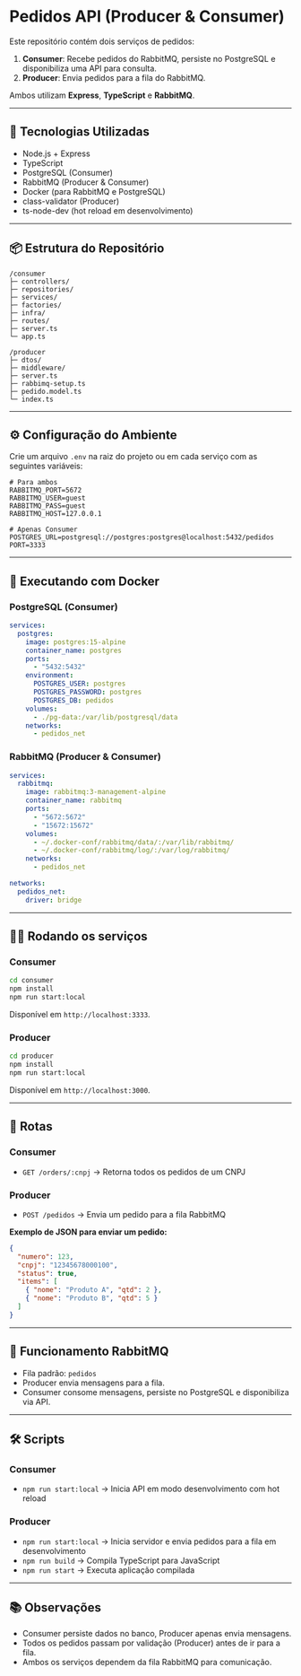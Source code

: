 # Pedidos API (Producer & Consumer)

Este repositório contém dois serviços de pedidos:

1. **Consumer**: Recebe pedidos do RabbitMQ, persiste no PostgreSQL e disponibiliza uma API para consulta.
2. **Producer**: Envia pedidos para a fila do RabbitMQ.

Ambos utilizam **Express**, **TypeScript** e **RabbitMQ**.

---

## 🚀 Tecnologias Utilizadas

- Node.js + Express
- TypeScript
- PostgreSQL (Consumer)
- RabbitMQ (Producer & Consumer)
- Docker (para RabbitMQ e PostgreSQL)
- class-validator (Producer)
- ts-node-dev (hot reload em desenvolvimento)

---

## 📦 Estrutura do Repositório

```
/consumer
├─ controllers/
├─ repositories/
├─ services/
├─ factories/
├─ infra/
├─ routes/
├─ server.ts
└─ app.ts

/producer
├─ dtos/
├─ middleware/
├─ server.ts
├─ rabbimq-setup.ts
├─ pedido.model.ts
└─ index.ts
```

---

## ⚙️ Configuração do Ambiente

Crie um arquivo `.env` na raiz do projeto ou em cada serviço com as seguintes variáveis:

```env
# Para ambos
RABBITMQ_PORT=5672
RABBITMQ_USER=guest
RABBITMQ_PASS=guest
RABBITMQ_HOST=127.0.0.1

# Apenas Consumer
POSTGRES_URL=postgresql://postgres:postgres@localhost:5432/pedidos
PORT=3333
```

---

## 🐳 Executando com Docker

### PostgreSQL (Consumer)

```yaml
services:
  postgres:
    image: postgres:15-alpine
    container_name: postgres
    ports:
      - "5432:5432"
    environment:
      POSTGRES_USER: postgres
      POSTGRES_PASSWORD: postgres
      POSTGRES_DB: pedidos
    volumes:
      - ./pg-data:/var/lib/postgresql/data
    networks:
      - pedidos_net
```

### RabbitMQ (Producer & Consumer)

```yaml
services:
  rabbitmq:
    image: rabbitmq:3-management-alpine
    container_name: rabbitmq
    ports:
      - "5672:5672"
      - "15672:15672"
    volumes:
      - ~/.docker-conf/rabbitmq/data/:/var/lib/rabbitmq/
      - ~/.docker-conf/rabbitmq/log/:/var/log/rabbitmq/
    networks:
      - pedidos_net

networks:
  pedidos_net:
    driver: bridge
```

---

## 🏃‍♂️ Rodando os serviços

### Consumer

```bash
cd consumer
npm install
npm run start:local
```

Disponível em `http://localhost:3333`.

### Producer

```bash
cd producer
npm install
npm run start:local
```

Disponível em `http://localhost:3000`.

---

## 🔌 Rotas

### Consumer

- `GET /orders/:cnpj` → Retorna todos os pedidos de um CNPJ

### Producer

- `POST /pedidos` → Envia um pedido para a fila RabbitMQ

**Exemplo de JSON para enviar um pedido:**

```json
{
  "numero": 123,
  "cnpj": "12345678000100",
  "status": true,
  "items": [
    { "nome": "Produto A", "qtd": 2 },
    { "nome": "Produto B", "qtd": 5 }
  ]
}
```

---

## 📩 Funcionamento RabbitMQ

- Fila padrão: `pedidos`
- Producer envia mensagens para a fila.
- Consumer consome mensagens, persiste no PostgreSQL e disponibiliza via API.

---

## 🛠 Scripts

### Consumer

- `npm run start:local` → Inicia API em modo desenvolvimento com hot reload

### Producer

- `npm run start:local` → Inicia servidor e envia pedidos para a fila em desenvolvimento
- `npm run build` → Compila TypeScript para JavaScript
- `npm run start` → Executa aplicação compilada

---

## 📚 Observações

- Consumer persiste dados no banco, Producer apenas envia mensagens.
- Todos os pedidos passam por validação (Producer) antes de ir para a fila.
- Ambos os serviços dependem da fila RabbitMQ para comunicação.
